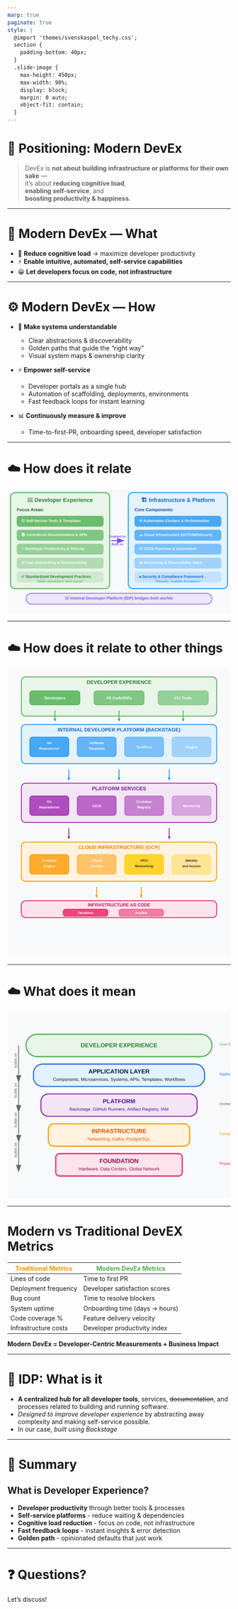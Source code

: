 ```yaml
---
marp: true
paginate: true
style: |
  @import 'themes/svenskaspel_techy.css';
  section {
    padding-bottom: 40px;
  }
  .slide-image {
    max-height: 450px;
    max-width: 90%;
    display: block;
    margin: 0 auto;
    object-fit: contain;
  }
---
```


<!-- _class: lead -->

# 🎯 Positioning: Modern DevEx

> DevEx is **not about building infrastructure or platforms for their own sake** —  
> it’s about **reducing cognitive load**,  
> **enabling self-service**, and  
> **boosting productivity & happiness**.

<!--
Vision:

  - Emphasize this is a **vision statement**, not just a definition.  
  - Call out that infra/platform can exist, but they are only **means to an end**.
-->

---

# 🚀 Modern DevEx — What

- 🧠 **Reduce cognitive load** → maximize developer productivity  
- ⚡ **Enable intuitive, automated, self-service capabilities**  
- 😀 **Let developers focus on code, not infrastructure** 

---
# ⚙️ Modern DevEx — How

- 🧩 **Make systems understandable**  
  - Clear abstractions & discoverability  
  - Golden paths that guide the “right way”  
  - Visual system maps & ownership clarity  

- ⚡ **Empower self-service**  
  - Developer portals as a single hub  
  - Automation of scaffolding, deployments, environments  
  - Fast feedback loops for instant learning  

- 📊 **Continuously measure & improve**  
  - Time-to-first-PR, onboarding speed, developer satisfaction  
---

# ☁️ How does it relate

<img src="diagrams/devex_vs_infra_slide.svg" class="slide-image" alt="DevEx vs Infrastructure Relationship" />

---

# ☁️ How does it relate to other things

<img src="diagrams/devex_vs_infra_clean.svg" class="slide-image" alt="DevEx vs Infrastructure Clean View" />

---

# ☁️ What does it mean

<img src="diagrams/devex_hamburger.svg" class="slide-image" alt="DevEx Architecture Layers" />

---
# Modern vs Traditional DevEX Metrics

| <span style="color: #FF9800;">**Traditional Metrics**</span> | <span style="color: #4CAF50;">**Modern DevEx Metrics**</span> |
|------------------------|---------------------------|
| Lines of code | Time to first PR |
| Deployment frequency | Developer satisfaction scores |
| Bug count | Time to resolve blockers |
| System uptime | Onboarding time (days → hours) |
| Code coverage % | Feature delivery velocity |
| Infrastructure costs | Developer productivity index |

**Modern DevEx = Developer-Centric Measurements + Business Impact**

---


# 🎯 IDP: What is it

- **A centralized hub for all developer tools**, services, ~~documentation~~, and processes related to building and running software.
- *Designed to improve developer experience* by abstracting away complexity and making self-service possible.
- In our case, *built using Backstage*
---

# 📝 Summary

## What is Developer Experience?
- **Developer productivity** through better tools & processes
- **Self-service platforms** - reduce waiting & dependencies
- **Cognitive load reduction** - focus on code, not infrastructure  
- **Fast feedback loops** - instant insights & error detection
- **Golden path** - opinionated defaults that just work


---

<!-- _class: invert -->

# ❓ Questions?

Let’s discuss!
